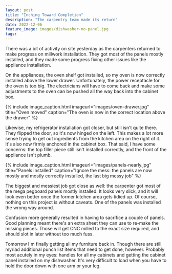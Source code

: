 ```yaml
---
layout: post
title: "Inching Toward Completion"
description: "The carpentry team made its return"
date: 2022-12-06
feature_image: images/dishwasher-no-panel.jpg
tags: 
---
```


There was a bit of activity on site yesterday as the carpenters returned to make progress on millwork installation. They got most of the panels mostly installed, and they made some progress fixing other issues like the appliance installation.

<!--more-->

On the appliances, the oven shelf got installed, so my oven is now correctly installed above the lower drawer. Unfortunately, the power receptacle for the oven is too big. The electricians will have to come back and make some adjustments to the oven can be pushed all the way back into the cabinet box.

{% include image_caption.html imageurl="images/oven-drawer.jpg" title="Oven moved" caption="The oven is now in the correct location above the drawer" %}

Likewise, my refrigerator installation got closer, but still isn't quite there. They flipped the door, so it's now hinged on the left. This makes a lot more sense trying to get out ingredients from the kitchen area on the right of it. It's also now firmly anchored in the cabinet box. That said, I have some concerns: the top filler piece still isn't installed correctly, and the front of the appliance isn't plumb.

{% include image_caption.html imageurl="images/panels-nearly.jpg" title="Panels installed" caption="Ignore the mess: the panels are now mostly and mostly correctly installed, the last big messy job" %}

The biggest and messiest job got close as well: the carpenter got most of the mega pegboard panels mostly installed. It looks very slick, and it will look even better once the former kitchen area gets tidied up. Of course, nothing on this project is without caveats. One of the panels was installed the wrong way around.

Confusion more generally resulted in having to sacrifice a couple of panels. Good planning meant there's an extra sheet they can use to re-make the missing pieces. Those will get CNC milled to the exact size required, and should slot in later without too much fuss.

Tomorrow I'm finally getting all my furniture back in. Though there are still myriad additional punch list items that need to get done, however. Probably most acutely in my eyes: handles for all my cabinets and getting the cabinet panel installed on my dishwasher. It's very difficult to load when you have to hold the door down with one arm or your leg.
